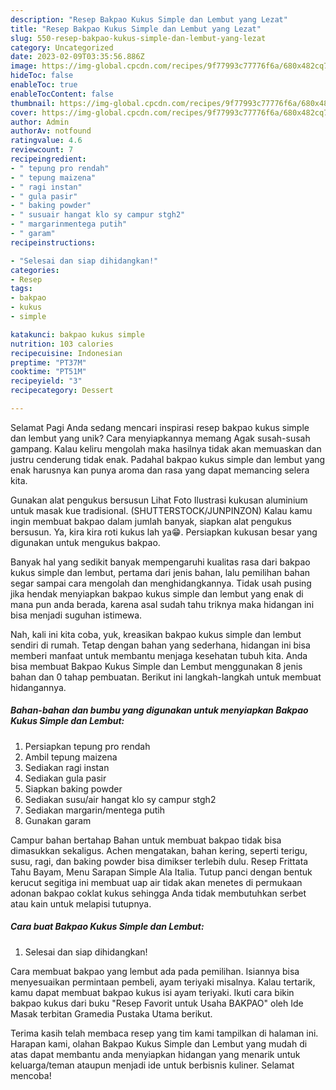 ```yaml
---
description: "Resep Bakpao Kukus Simple dan Lembut yang Lezat"
title: "Resep Bakpao Kukus Simple dan Lembut yang Lezat"
slug: 550-resep-bakpao-kukus-simple-dan-lembut-yang-lezat
category: Uncategorized
date: 2023-02-09T03:35:56.886Z
image: https://img-global.cpcdn.com/recipes/9f77993c77776f6a/680x482cq70/bakpao-kukus-simple-dan-lembut-foto-resep-utama.jpg
hideToc: false
enableToc: true
enableTocContent: false
thumbnail: https://img-global.cpcdn.com/recipes/9f77993c77776f6a/680x482cq70/bakpao-kukus-simple-dan-lembut-foto-resep-utama.jpg
cover: https://img-global.cpcdn.com/recipes/9f77993c77776f6a/680x482cq70/bakpao-kukus-simple-dan-lembut-foto-resep-utama.jpg
author: Admin
authorAv: notfound
ratingvalue: 4.6
reviewcount: 7
recipeingredient:
- " tepung pro rendah"
- " tepung maizena"
- " ragi instan"
- " gula pasir"
- " baking powder"
- " susuair hangat klo sy campur stgh2"
- " margarinmentega putih"
- " garam"
recipeinstructions:

- "Selesai dan siap dihidangkan!"
categories:
- Resep
tags:
- bakpao
- kukus
- simple

katakunci: bakpao kukus simple 
nutrition: 103 calories
recipecuisine: Indonesian
preptime: "PT37M"
cooktime: "PT51M"
recipeyield: "3"
recipecategory: Dessert

---
```



Selamat Pagi Anda sedang mencari inspirasi resep bakpao kukus simple dan lembut yang unik? Cara menyiapkannya memang Agak susah-susah gampang. Kalau keliru mengolah maka hasilnya tidak akan memuaskan dan justru cenderung tidak enak. Padahal bakpao kukus simple dan lembut yang enak harusnya kan punya aroma dan rasa yang dapat memancing selera kita.


Gunakan alat pengukus bersusun Lihat Foto Ilustrasi kukusan aluminium untuk masak kue tradisional. (SHUTTERSTOCK/JUNPINZON) Kalau kamu ingin membuat bakpao dalam jumlah banyak, siapkan alat pengukus bersusun. Ya, kira kira roti kukus lah ya😁. Persiapkan kukusan besar yang digunakan untuk mengukus bakpao.

Banyak hal yang sedikit banyak mempengaruhi kualitas rasa dari bakpao kukus simple dan lembut, pertama dari jenis bahan, lalu pemilihan bahan segar sampai cara mengolah dan menghidangkannya. Tidak usah pusing jika hendak menyiapkan bakpao kukus simple dan lembut yang enak di mana pun anda berada, karena asal sudah tahu triknya maka hidangan ini bisa menjadi suguhan istimewa.


Nah, kali ini kita coba, yuk, kreasikan bakpao kukus simple dan lembut sendiri di rumah. Tetap dengan bahan yang sederhana, hidangan ini bisa memberi manfaat untuk membantu menjaga kesehatan tubuh kita. Anda bisa membuat Bakpao Kukus Simple dan Lembut menggunakan 8 jenis bahan dan 0 tahap pembuatan. Berikut ini langkah-langkah untuk membuat hidangannya.

<!--inarticleads1-->

##### Bahan-bahan dan bumbu yang digunakan untuk menyiapkan Bakpao Kukus Simple dan Lembut:

1. Persiapkan  tepung pro rendah
1. Ambil  tepung maizena
1. Sediakan  ragi instan
1. Sediakan  gula pasir
1. Siapkan  baking powder
1. Sediakan  susu/air hangat klo sy campur stgh2
1. Sediakan  margarin/mentega putih
1. Gunakan  garam


Campur bahan bertahap Bahan untuk membuat bakpao tidak bisa dimasukkan sekaligus. Achen mengatakan, bahan kering, seperti terigu, susu, ragi, dan baking powder bisa dimikser terlebih dulu. Resep Frittata Tahu Bayam, Menu Sarapan Simple Ala Italia. Tutup panci dengan bentuk kerucut segitiga ini membuat uap air tidak akan menetes di permukaan adonan bakpao coklat kukus sehingga Anda tidak membutuhkan serbet atau kain untuk melapisi tutupnya. 

<!--inarticleads2-->

##### Cara buat Bakpao Kukus Simple dan Lembut:


1. Selesai dan siap dihidangkan!

Cara membuat bakpao yang lembut ada pada pemilihan. Isiannya bisa menyesuaikan permintaan pembeli, ayam teriyaki misalnya. Kalau tertarik, kamu dapat membuat bakpao kukus isi ayam teriyaki. Ikuti cara bikin bakpao kukus dari buku &#34;Resep Favorit untuk Usaha BAKPAO&#34; oleh Ide Masak terbitan Gramedia Pustaka Utama berikut. 

Terima kasih telah membaca resep yang tim kami tampilkan di halaman ini. Harapan kami, olahan Bakpao Kukus Simple dan Lembut yang mudah di atas dapat membantu anda menyiapkan hidangan yang menarik untuk keluarga/teman ataupun menjadi ide untuk berbisnis kuliner. Selamat mencoba!
